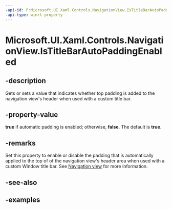 ```yaml
---
-api-id: P:Microsoft.UI.Xaml.Controls.NavigationView.IsTitleBarAutoPaddingEnabled
-api-type: winrt property
---
```


# Microsoft.UI.Xaml.Controls.NavigationView.IsTitleBarAutoPaddingEnabled

<!--
public bool IsTitleBarAutoPaddingEnabled { get; set; }
-->

## -description

Gets or sets a value that indicates whether top padding is added to the navigation view's header when used with a custom title bar.

## -property-value

**true** if automatic padding is enabled; otherwise, **false**. The default is **true**.

## -remarks

Set this property to enable or disable the padding that is automatically applied to the top of of the navigation view's header area when used with a custom Window title bar. See [Navigation view](/windows/apps/design/controls/navigationview#top-whitespace) for more information.

## -see-also

## -examples


